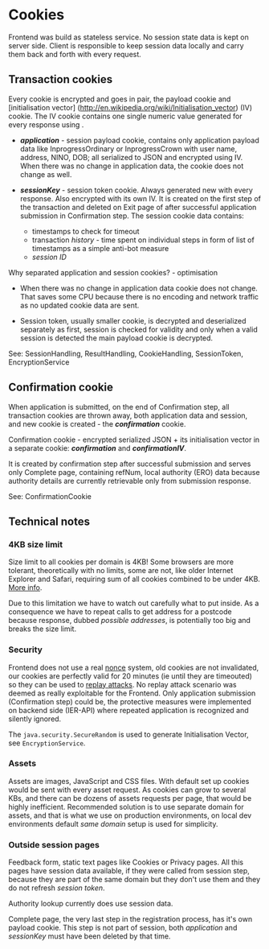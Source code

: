 # Cookies

Frontend was build as stateless service. No session state data is kept on server side.
Client is responsible to keep session data locally and carry them back and forth with 
every request.

## Transaction cookies

Every cookie is encrypted and goes in pair, the payload cookie and [initialisation vector]
(http://en.wikipedia.org/wiki/Initialisation_vector) (IV) cookie. The IV cookie contains
one single numeric value generated for every response using . 

 - ***application*** - session payload cookie, contains only application payload data like 
   InprogressOrdinary or InprogressCrown with user name, address, NINO, DOB; all serialized to 
   JSON and encrypted using IV. When there was no change in application data, the cookie does not 
   change as well.
   
 - ***sessionKey*** - session token cookie. Always generated new with every response. Also encrypted
   with its own IV. It is created on the first step of the transaction and deleted on Exit page
   of after successful application submission in Confirmation step.
   The session cookie data contains: 
    - timestamps to check for timeout 
    - transaction _history_ - time spent on individual steps in form of list of 
   timestamps as a simple anti-bot measure
    - _session ID_   

Why separated application and session cookies? - optimisation

 - When there was no change in application data cookie does not change.
   That saves some CPU because there is no encoding and network traffic as no updated cookie data 
   are sent.
   
 - Session token, usually smaller cookie, is decrypted and deserialized separately as first, 
   session is checked for validity and only when a valid session is detected the main payload
   cookie is decrypted.

See: SessionHandling, ResultHandling, CookieHandling, SessionToken, EncryptionService


## Confirmation cookie

When application is submitted, on the end of Confirmation step, all transaction cookies are thrown 
away, both application data and session, and new cookie is created - the ***confirmation*** cookie. 

Confirmation cookie - encrypted serialized JSON + its initialisation vector in a separate cookie:
***confirmation*** and ***confirmationIV***.

It is created by confirmation step after successful submission and serves only Complete page,
containing refNum, local authority (ERO) data because authority details are currently retrievable 
only from submission response.

See: ConfirmationCookie


## Technical notes

### 4KB size limit

Size limit to all cookies per domain is 4KB! Some browsers are more tolerant, theoretically with
no limits, some are not, like older Internet Explorer and Safari, requiring sum of all cookies 
combined to be under 4KB. [More info](http://webdesign.about.com/od/cookies/f/cookies-per-domain-limit.htm).

Due to this limitation we have to watch out carefully what to put inside.
As a consequence we have to repeat calls to get address for a postcode because response, 
dubbed _possible addresses_, is potentially too big and breaks the size limit.   


### Security

Frontend does not use a real [nonce](http://en.wikipedia.org/wiki/Cryptographic_nonce)
system, old cookies are not invalidated, our cookies are perfectly valid for 20 minutes (ie until 
they are timeouted) so they can be used to [replay attacks](http://en.wikipedia.org/wiki/Replay_attack).
No replay attack scenario was deemed as really exploitable for the Frontend. Only application submission 
(Confirmation step) could be, the protective measures were implemented on backend side (IER-API) where
repeated application is recognized and silently ignored.

The `java.security.SecureRandom` is used to generate Initialisation Vector, see `EncryptionService`.

  
### Assets

Assets are images, JavaScript and CSS files. With default set up cookies would 
be sent with every asset request. As cookies can grow to several KBs, and there can be dozens of 
assets requests per page, that would be highly inefficient. Recommended solution is to use
separate domain for assets, and that is what we use on production environments, on local dev 
environments default _same domain_ setup is used for simplicity. 

### Outside session pages

Feedback form, static text pages like Cookies or Privacy pages. All this pages have session data 
available, if they were called from session step, because they are part of the same domain
but they don't use them and they do not refresh _session token_.

Authority lookup currently does use session data.
 
Complete page, the very last step in the registration process, has it's own payload cookie.
This step is not part of session, both _application_ and _sessionKey_ must have been deleted by 
that time.

